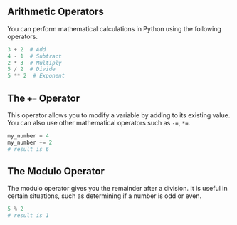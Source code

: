 ## Arithmetic Operators
You can perform mathematical calculations in Python using the following operators.
```python
3 + 2  # Add
4 - 1  # Subtract
2 * 3  # Multiply
5 / 2  # Divide
5 ** 2  # Exponent
```

## The `+=` Operator
This operator allows you to modify a variable by adding to its existing value. You can also use other mathematical operators such as `-=`, `*=`.
```python
my_number = 4
my_number += 2
# result is 6
```

## The Modulo Operator
The modulo operator gives you the remainder after a division. It is useful in certain situations, such as determining if a number is odd or even.
```python
5 % 2
# result is 1
```
